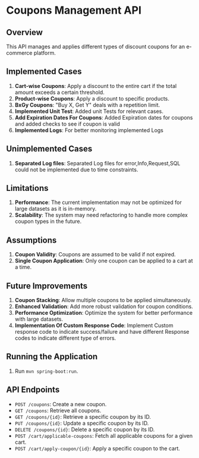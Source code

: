 # Coupons Management API

## Overview
This API manages and applies different types of discount coupons for an e-commerce platform.

## Implemented Cases
1. **Cart-wise Coupons**: Apply a discount to the entire cart if the total amount exceeds a certain threshold.
2. **Product-wise Coupons**: Apply a discount to specific products.
3. **BxGy Coupons**: "Buy X, Get Y" deals with a repetition limit.
4. **Implemented Unit Test**: Added unit Tests for relevant cases.
5. **Add Expiration Dates For Coupons**: Added Expiration dates for coupons and added checks to see if coupon is valid
6. **Implemented Logs**: For better monitoring implemented Logs

## Unimplemented Cases
1. **Separated Log files**: Separated Log files for error,Info,Request,SQL could not be implemented due to time constraints.

## Limitations
1. **Performance**: The current implementation may not be optimized for large datasets as it is in-memory.
2. **Scalability**: The system may need refactoring to handle more complex coupon types in the future.

## Assumptions
1. **Coupon Validity**: Coupons are assumed to be valid if not expired.
2. **Single Coupon Application**: Only one coupon can be applied to a cart at a time.

## Future Improvements
1. **Coupon Stacking**: Allow multiple coupons to be applied simultaneously.
2. **Enhanced Validation**: Add more robust validation for coupon conditions.
3. **Performance Optimization**: Optimize the system for better performance with large datasets.
4. **Implementation Of Custom Response Code**: Implement Custom response code to indicate success/failure and have different Response codes to indicate different type of errors.

## Running the Application
1. Run `mvn spring-boot:run`.

## API Endpoints
- `POST /coupons`: Create a new coupon.
- `GET /coupons`: Retrieve all coupons.
- `GET /coupons/{id}`: Retrieve a specific coupon by its ID.
- `PUT /coupons/{id}`: Update a specific coupon by its ID.
- `DELETE /coupons/{id}`: Delete a specific coupon by its ID.
- `POST /cart/applicable-coupons`: Fetch all applicable coupons for a given cart.
- `POST /cart/apply-coupon/{id}`: Apply a specific coupon to the cart.
